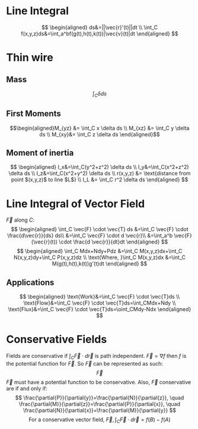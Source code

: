 # Line Integral
$$
\begin{aligned}
ds&=||\vec{r}'(t)||dt \\
\int_C f(x,y,z)ds&=\int_a^bf(g(t),h(t),k(t))|\vec{v}(t)|dt
\end{aligned}
$$
# Thin wire
## Mass
$$\int_C \delta ds$$
## First Moments
$$\begin{aligned}M_{yz} &= \int_C x \delta ds \\ M_{xz} &= \int_C y \delta ds \\ M_{xy}&= \int_C z \delta ds \end{aligned}$$
## Moment of inertia
$$
\begin{aligned} I_x&=\int_C(y^2+z^2) \delta ds \\ I_y&=\int_C(x^2+z^2) \delta ds \\ I_z&=\int_C(x^2+y^2) \delta ds \\ 
r(x,y,z) &= \text{distance from point $(x,y,z)$ to line $L$} \\
I_L &= \int_C r^2 \delta ds
\end{aligned}
$$
# Line Integral of Vector Field
$\vec{F} \text{ along } C:$
$$
\begin{aligned} 
\int_C \vec{F} \cdot \vec{T} ds &=\int_C \vec{F} \cdot \frac{d\vec{r}}{ds} ds\\ 
&=\int_C \vec{F} \cdot d \vec{r}\\ 
&=\int_a^b \vec{F}(\vec{r}(t)) \cdot \frac{d \vec{r}}{dt}dt
\end{aligned}
$$
$$
\begin{aligned}
\int_C Mdx+Ndy+Pdz &=\int_C M(x,y,z)dx+\int_C N(x,y,z)dy+\int_C P(x,y,z)dz \\ 
\text{Where, }\int_C M(x,y,z)dx &=\int_C M(g(t),h(t),k(t))g'(t)dt
\end{aligned}
$$
## Applications
$$
\begin{aligned}
\text{Work}&=\int_C \vec{F} \cdot \vec{T}ds \\
\text{Flow}&=\int_C \vec{F} \cdot \vec{T}ds=\int_CMdx+Ndy \\
\text{Flux}&=\int_C \vec{F} \cdot \vec{T}ds=\oint_CMdy-Ndx
\end{aligned}
$$
# Conservative Fields
Fields are conservative if $\displaystyle \int_C \vec{F} \cdot d \vec{r}$ is path independent.
$\vec{F}=\nabla f$ then $f$ is the potential function for $\vec{F}$. So $\vec{F}$ can be represented as such: 
$$\vec{F}$$
$\vec{F}$ must have a potential function to be conservative. Also, $\vec{F}$ conservative are if and only if:
$$
\frac{\partial{P}}{\partial{y}}=\frac{\partial{N}}{\partial{z}}, \quad
\frac{\partial{M}}{\partial{z}}=\frac{\partial{P}}{\partial{x}}, \quad
\frac{\partial{N}}{\partial{x}}=\frac{\partial{M}}{\partial{y}}
$$
$$\text{For a conservative vector field, } \vec{F}, \int_C \vec{F} \cdot d \vec{r}=f(B)-f(A)$$
